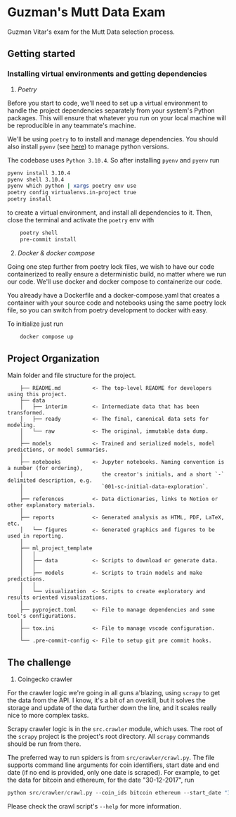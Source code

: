 # Guzman's Mutt Data Exam

Guzman Vitar's exam for the Mutt Data selection process.

## Getting started

### Installing virtual environments and getting dependencies
1. *Poetry*

Before you start to code, we'll need to set up a virtual environment to handle the project dependencies separately
from your system's Python packages. This will ensure that whatever you run on your local machine will be
reproducible in any teammate's machine.

We'll be using `poetry` to to install and manage dependencies. You should also install `pyenv` (see [here](https://github.com/pyenv/pyenv-installer)) to manage python versions.

The codebase uses `Python 3.10.4`. So after installing `pyenv` and `pyenv` run
```bash
pyenv install 3.10.4
pyenv shell 3.10.4
pyenv which python | xargs poetry env use
poetry config virtualenvs.in-project true
poetry install
```
to create a virtual environment, and install all dependencies to it. Then, close the terminal and activate the `poetry` env with
```bash
    poetry shell
    pre-commit install
```

2. *Docker & docker compose*

Going one step further from poetry lock files, we wish to have our code containerized to really ensure a deterministic
build, no matter where we run our code. We'll use docker and docker compose to containerize our code.

You already have a Dockerfile and a docker-compose.yaml that creates a container with your source code and notebooks
using the same poetry lock file, so you can switch from poetry development to docker with easy.

To initialize just run
```bash
    docker compose up
```

## Project Organization
Main folder and file structure for the project.
```
    ├── README.md          <- The top-level README for developers using this project.
    ├── data
    │   ├── interim        <- Intermediate data that has been transformed.
    │   ├── ready          <- The final, canonical data sets for modeling.
    │   └── raw            <- The original, immutable data dump.
    │
    ├── models             <- Trained and serialized models, model predictions, or model summaries.
    │
    ├── notebooks          <- Jupyter notebooks. Naming convention is a number (for ordering),
    │                         the creator's initials, and a short `-` delimited description, e.g.
    │                         `001-sc-initial-data-exploration`.
    │
    ├── references         <- Data dictionaries, links to Notion or other explanatory materials.
    │
    ├── reports            <- Generated analysis as HTML, PDF, LaTeX, etc.
    │   └── figures        <- Generated graphics and figures to be used in reporting.
    │
    ├── ml_project_template
    │   │
    │   ├── data           <- Scripts to download or generate data.
    │   │
    │   ├── models         <- Scripts to train models and make predictions.
    │   │
    │   └── visualization  <- Scripts to create exploratory and results oriented visualizations.
    │
    ├── pyproject.toml     <- File to manage dependencies and some tool's configurations.
    │
    ├── tox.ini            <- File to manage vscode configuration.
    │
    └── .pre-commit-config <- File to setup git pre commit hooks.

```
## The challenge
1. Coingecko crawler

For the crawler logic we're going in all guns a'blazing, using `scrapy` to get the data from the API.
I know, it's a bit of an overkill, but it solves the storage and update of the data further down the
line, and it scales really nice to more complex tasks.

Scrapy crawler logic is in the `src.crawler` module, which uses. The root of the `scrapy` project is the project's root directory. All `scrapy` commands should be run from there.

The preferred way to run spiders is from `src/crawler/crawl.py`. The file supports command line arguments
for coin identifiers, start date and end date (if no end is provided, only one date is scraped). For example, to get the data for bitcoin and ethereum, for the date "30-12-2017", run
```python
python src/crawler/crawl.py --coin_ids bitcoin ethereum --start_date "30-12-2017"
```
Please check the crawl script's `--help` for more information.
